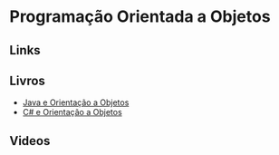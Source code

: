 # Programação Orientada a Objetos
## Links
## Livros
* [Java e Orientação a Objetos](https://www.caelum.com.br/apostila-java-orientacao-objetos/)
* [C# e Orientação a Objetos](https://www.caelum.com.br/apostila-csharp-orientacao-objetos/)
## Videos
